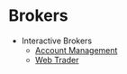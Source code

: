 # Brokers

- Interactive Brokers
    - [Account Management](https://gdcdyn.interactivebrokers.com/sso/Login)
    - [Web Trader](https://zh.wgw.clientam.com/webtrader/servlet/login)
